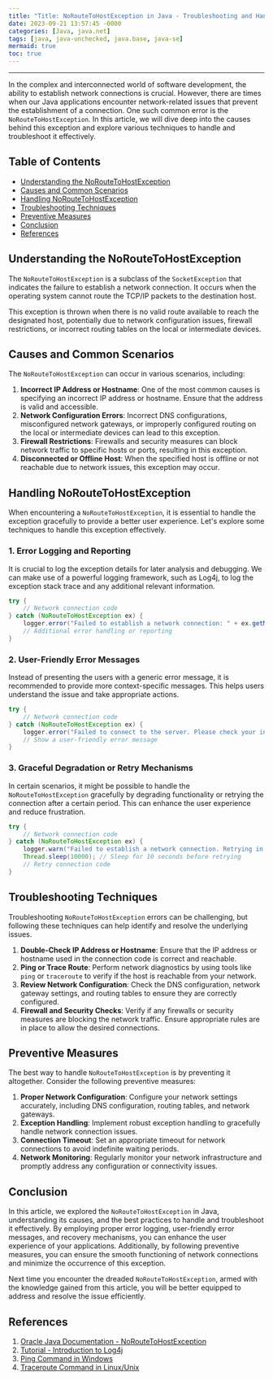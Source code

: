 ```yaml
---
title: "Title: NoRouteToHostException in Java - Troubleshooting and Handling Network Connection Errors"
date: 2023-09-21 13:57:45 -0000
categories: [Java, java.net]
tags: [java, java-unchecked, java.base, java-se]
mermaid: true
toc: true
---
```



---
In the complex and interconnected world of software development, the ability to establish network connections is crucial. However, there are times when our Java applications encounter network-related issues that prevent the establishment of a connection. One such common error is the `NoRouteToHostException`. In this article, we will dive deep into the causes behind this exception and explore various techniques to handle and troubleshoot it effectively.

## Table of Contents
- [Understanding the NoRouteToHostException](#understanding-the-noroutetohostexception)
- [Causes and Common Scenarios](#causes-and-common-scenarios)
- [Handling NoRouteToHostException](#handling-noroutetohostexception)
- [Troubleshooting Techniques](#troubleshooting-techniques)
- [Preventive Measures](#preventive-measures)
- [Conclusion](#conclusion)
- [References](#references)

## Understanding the NoRouteToHostException

The `NoRouteToHostException` is a subclass of the `SocketException` that indicates the failure to establish a network connection. It occurs when the operating system cannot route the TCP/IP packets to the destination host.

This exception is thrown when there is no valid route available to reach the designated host, potentially due to network configuration issues, firewall restrictions, or incorrect routing tables on the local or intermediate devices.

## Causes and Common Scenarios

The `NoRouteToHostException` can occur in various scenarios, including:

1. **Incorrect IP Address or Hostname**: One of the most common causes is specifying an incorrect IP address or hostname. Ensure that the address is valid and accessible.
2. **Network Configuration Errors**: Incorrect DNS configurations, misconfigured network gateways, or improperly configured routing on the local or intermediate devices can lead to this exception.
3. **Firewall Restrictions**: Firewalls and security measures can block network traffic to specific hosts or ports, resulting in this exception.
4. **Disconnected or Offline Host**: When the specified host is offline or not reachable due to network issues, this exception may occur.

## Handling NoRouteToHostException

When encountering a `NoRouteToHostException`, it is essential to handle the exception gracefully to provide a better user experience. Let's explore some techniques to handle this exception effectively.

### 1. Error Logging and Reporting

It is crucial to log the exception details for later analysis and debugging. We can make use of a powerful logging framework, such as Log4j, to log the exception stack trace and any additional relevant information.

```java
try {
    // Network connection code
} catch (NoRouteToHostException ex) {
    logger.error("Failed to establish a network connection: " + ex.getMessage());
    // Additional error handling or reporting
}
```

### 2. User-Friendly Error Messages

Instead of presenting the users with a generic error message, it is recommended to provide more context-specific messages. This helps users understand the issue and take appropriate actions.

```java
try {
    // Network connection code
} catch (NoRouteToHostException ex) {
    logger.error("Failed to connect to the server. Please check your internet connection.");
    // Show a user-friendly error message
}
```

### 3. Graceful Degradation or Retry Mechanisms

In certain scenarios, it might be possible to handle the `NoRouteToHostException` gracefully by degrading functionality or retrying the connection after a certain period. This can enhance the user experience and reduce frustration.

```java
try {
    // Network connection code
} catch (NoRouteToHostException ex) {
    logger.warn("Failed to establish a network connection. Retrying in 10 seconds...");
    Thread.sleep(10000); // Sleep for 10 seconds before retrying
    // Retry connection code
}
```

## Troubleshooting Techniques

Troubleshooting `NoRouteToHostException` errors can be challenging, but following these techniques can help identify and resolve the underlying issues.

1. **Double-Check IP Address or Hostname**: Ensure that the IP address or hostname used in the connection code is correct and reachable.
2. **Ping or Trace Route**: Perform network diagnostics by using tools like `ping` or `traceroute` to verify if the host is reachable from your network.
3. **Review Network Configuration**: Check the DNS configuration, network gateway settings, and routing tables to ensure they are correctly configured.
4. **Firewall and Security Checks**: Verify if any firewalls or security measures are blocking the network traffic. Ensure appropriate rules are in place to allow the desired connections.

## Preventive Measures

The best way to handle `NoRouteToHostException` is by preventing it altogether. Consider the following preventive measures:

1. **Proper Network Configuration**: Configure your network settings accurately, including DNS configuration, routing tables, and network gateways.
2. **Exception Handling**: Implement robust exception handling to gracefully handle network connection issues.
3. **Connection Timeout**: Set an appropriate timeout for network connections to avoid indefinite waiting periods.
4. **Network Monitoring**: Regularly monitor your network infrastructure and promptly address any configuration or connectivity issues.

## Conclusion

In this article, we explored the `NoRouteToHostException` in Java, understanding its causes, and the best practices to handle and troubleshoot it effectively. By employing proper error logging, user-friendly error messages, and recovery mechanisms, you can enhance the user experience of your applications. Additionally, by following preventive measures, you can ensure the smooth functioning of network connections and minimize the occurrence of this exception.

Next time you encounter the dreaded `NoRouteToHostException`, armed with the knowledge gained from this article, you will be better equipped to address and resolve the issue efficiently.

## References

1. [Oracle Java Documentation - NoRouteToHostException](https://docs.oracle.com/en/java/javase/14/docs/api/java.base/java/net/NoRouteToHostException.html)
2. [Tutorial - Introduction to Log4j](https://www.baeldung.com/log4j)
3. [Ping Command in Windows](https://docs.microsoft.com/en-us/windows-server/administration/windows-commands/ping)
4. [Traceroute Command in Linux/Unix](https://www.man7.org/linux/man-pages/man8/traceroute.8.html)